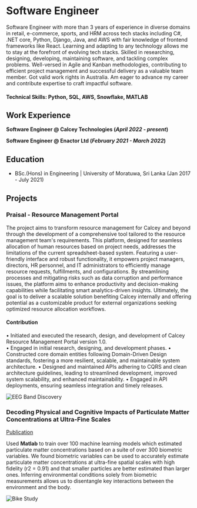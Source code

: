 # Software Engineer

Software Engineer with more than 3 years of experience in diverse domains in retail, e-commerce, sports, and HRM across tech stacks including C#, .NET core, Python, Django, Java, and AWS with fair knowledge of frontend frameworks like React. Learning and adapting to any technology allows me to stay at the forefront of evolving tech stacks.
Skilled in researching, designing, developing, maintaining software, and tackling complex problems. Well-versed in Agile and Kanban methodologies, contributing to efficient project management and successful delivery as a valuable team member. Got valid work rights in Australia. Am eager to advance my career and contribute expertise to craft impactful software.

#### Technical Skills: Python, SQL, AWS, Snowflake, MATLAB

## Work Experience
**Software Engineer @ Calcey Technologies (_April 2022 - present_)**

**Software Engineer @ Enactor Ltd (_February 2021 - March  2022_)**

## Education
- BSc.(Hons) in Engineering | University of Moratuwa, Sri Lanka (Jan 2017 - July 2021)

## Projects
### Praisal - Resource Management Portal

The project aims to transform resource management for Calcey and beyond through the development of a comprehensive tool tailored to the resource management team's requirements. This platform, designed for seamless allocation of human resources based on project needs, addresses the limitations of the current spreadsheet-based system. Featuring a user-friendly interface and robust functionality, it empowers project managers, directors, HR personnel, and IT administrators to efficiently manage resource requests, fulfillments, and configurations. By streamlining processes and mitigating risks such as data corruption and performance issues, the platform aims to enhance productivity and decision-making capabilities while facilitating smart analytics-driven insights. Ultimately, the goal is to deliver a scalable solution benefiting Calcey internally and offering potential as a customizable product for external organizations seeking optimized resource allocation workflows.

#### Contribution
• Initiated and executed the research, design, and development of Calcey Resource Management Portal version 1.0.  
• Engaged in initial research, designing, and development phases.
• Constructed core domain entities following Domain-Driven Design standards, fostering a more resilient, scalable, and maintainable system architecture.
• Designed and maintained APIs adhering to CQRS and clean architecture guidelines, leading to streamlined development, improved system scalability, and enhanced maintainability.
• Engaged in API deployments, ensuring seamless integration and timely releases.

![EEG Band Discovery](/assets/img/eeg_band_discovery.jpeg)

### Decoding Physical and Cognitive Impacts of Particulate Matter Concentrations at Ultra-Fine Scales
[Publication](https://www.mdpi.com/1424-8220/22/11/4240)

Used **Matlab** to train over 100 machine learning models which estimated particulate matter concentrations based on a suite of over 300 biometric variables. We found biometric variables can be used to accurately estimate particulate matter concentrations at ultra-fine spatial scales with high fidelity (r2 = 0.91) and that smaller particles are better estimated than larger ones. Inferring environmental conditions solely from biometric measurements allows us to disentangle key interactions between the environment and the body.

![Bike Study](/assets/img/bike_study.jpeg)
